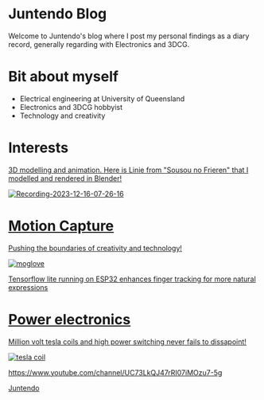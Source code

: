 # Juntendo Blog

Welcome to Juntendo's blog where I post my personal findings as a diary record,
generally regarding with Electronics and 3DCG.

# Bit about myself
- Electrical engineering at University of Queensland
- Electronics and 3DCG hobbyist
- Technology and creativity


# Interests
<u> 3D modelling and animation. <u>
Here is Linie from "Sousou no Frieren" that I modelled and rendered in Blender!

![Recording-2023-12-16-07-26-16](https://github.com/Juntendo11/Juntendo11.github.io/assets/86496557/41d95857-76ee-493a-87a5-9ccd390d7ad6)

# Motion Capture
Pushing the boundaries of creativity and technology!

![moglove](https://github.com/Juntendo11/Juntendo11.github.io/assets/86496557/292090a9-c464-4304-9070-6a6a95e35d41)

Tensorflow lite running on ESP32 enhances finger tracking for more natural expressions


# Power electronics
Million volt tesla coils and high power switching never fails to dissapoint!

![tesla coil](https://github.com/Juntendo11/Juntendo11.github.io/assets/86496557/c7e2dc28-770c-4826-9e2c-ea17b47f2893)


https://www.youtube.com/channel/UC73LkQJ47rRI07iMOzu7-5g

Juntendo

